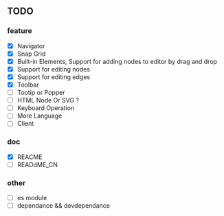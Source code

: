 

## TODO  

### feature 

- [x] Navigator  
- [x] Snap Grid 
- [x] Built-in Elements, Support for adding nodes to editor by drag and drop
- [x] Support for editing nodes
- [x] Support for editing edges
- [x] Toolbar
- [ ] Tootip or Popper
- [ ] HTML Node Or SVG ?
- [ ] Keyboard Operation
- [ ] More Language
- [ ] Client

### doc  
- [x] REACME
- [ ] READdME_CN

### other
- [ ] es module
- [ ] dependance && devdependance